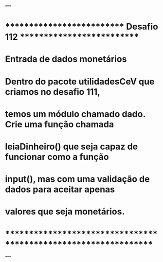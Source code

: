 """
# ************************* Desafio 112 ************************* #
#                   Entrada de dados monetários                   #
#  Dentro do pacote utilidadesCeV que criamos no desafio 111,     #
#  temos um módulo chamado dado. Crie uma função chamada          #
#  leiaDinheiro() que seja capaz de funcionar como a função       #
#  input(), mas com uma validação de dados para aceitar apenas   #
#  valores que seja monetários.                                   #
# *************************************************************** #
"""
